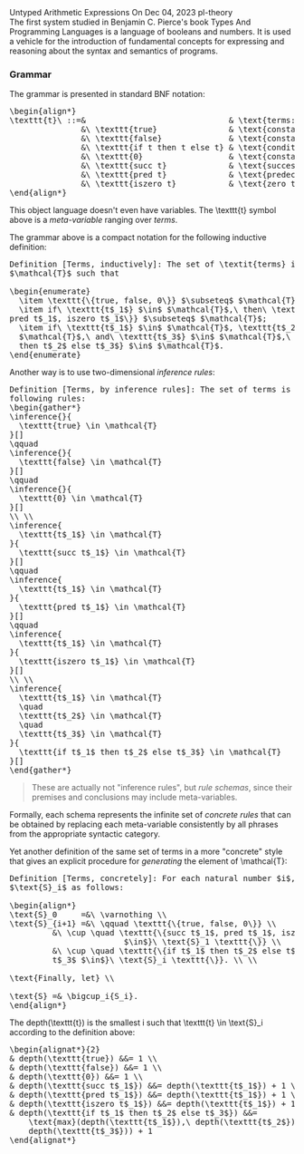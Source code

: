 <post-metadata>
  <post-title>Untyped Arithmetic Expressions</post-title>
  <post-date>On Dec 04, 2023</post-date>
  <post-tags>pl-theory</post-tags>
</post-metadata>

<div id="post-excerpt">
The first system studied in Benjamin C. Pierce's book Types And Programming
Languages is a language of booleans and numbers. It is used a vehicle for the
introduction of fundamental concepts for expressing and reasoning about the
syntax and semantics of programs.
</div>

<div id=generated-toc></div>

### Grammar

The grammar is presented in standard BNF notation:

<pre class="display-math">
\begin{align*}
\texttt{t}\ ::=&                              & \text{terms:} \\
               &\ \texttt{true}               & \text{constant true} \\
               &\ \texttt{false}              & \text{constant false} \\
               &\ \texttt{if t then t else t} & \text{conditional} \\
               &\ \texttt{0}                  & \text{constant zero} \\
               &\ \texttt{succ t}             & \text{successor} \\
               &\ \texttt{pred t}             & \text{predecessor} \\
               &\ \texttt{iszero t}           & \text{zero test}
\end{align*}
</pre>

This object language doesn't even have variables. The <imath>\\texttt{t}</imath>
symbol above is a _meta-variable_ ranging over _terms_.

The grammar above is a compact notation for the following inductive definition:

<pre class="display-math">
Definition [Terms, inductively]: The set of \textit{terms} is the smallest set
$\mathcal{T}$ such that

\begin{enumerate}
  \item \texttt{\{true, false, 0\}} $\subseteq$ $\mathcal{T}$;
  \item if\ \texttt{t$_1$} $\in$ $\mathcal{T}$,\ then\ \texttt{\{succ t$_1$,
pred t$_1$, iszero t$_1$\}} $\subseteq$ $\mathcal{T}$;
  \item if\ \texttt{t$_1$} $\in$ $\mathcal{T}$, \texttt{t$_2$} $\in$
  $\mathcal{T}$,\ and\ \texttt{t$_3$} $\in$ $\mathcal{T}$,\ then\ \texttt{if t$_1$
  then t$_2$ else t$_3$} $\in$ $\mathcal{T}$.
\end{enumerate}
</pre>

Another way is to use two-dimensional _inference rules_:

<pre class="display-math">
Definition [Terms, by inference rules]: The set of terms is defined by the
following rules:
\begin{gather*}
\inference{}{
  \texttt{true} \in \mathcal{T}
}[]
\qquad
\inference{}{
  \texttt{false} \in \mathcal{T}
}[]
\qquad
\inference{}{
  \texttt{0} \in \mathcal{T}
}[]
\\ \\
\inference{
  \texttt{t$_1$} \in \mathcal{T}
}{
  \texttt{succ t$_1$} \in \mathcal{T}
}[]
\qquad
\inference{
  \texttt{t$_1$} \in \mathcal{T}
}{
  \texttt{pred t$_1$} \in \mathcal{T}
}[]
\qquad
\inference{
  \texttt{t$_1$} \in \mathcal{T}
}{
  \texttt{iszero t$_1$} \in \mathcal{T}
}[]
\\ \\
\inference{
  \texttt{t$_1$} \in \mathcal{T}
  \quad
  \texttt{t$_2$} \in \mathcal{T}
  \quad
  \texttt{t$_3$} \in \mathcal{T}
}{
  \texttt{if t$_1$ then t$_2$ else t$_3$} \in \mathcal{T}
}[]
\end{gather*}
</pre>

> These are actually not "inference rules", but _rule schemas_, since their
> premises and conclusions may include meta-variables.

Formally, each schema represents the infinite set of _concrete rules_ that can
be obtained by replacing each meta-variable consistently by all phrases from the
appropriate syntactic category.

Yet another definition of the same set of terms in a more "concrete" style that
gives an explicit procedure for _generating_ the element of
<imath>\\mathcal{T}</imath>:


<pre class="display-math">
Definition [Terms, concretely]: For each natural number $i$, define a set
$\text{S}_i$ as follows:

\begin{align*}
\text{S}_0     =&\ \varnothing \\
\text{S}_{i+1} =&\ \qquad \texttt{\{true, false, 0\}} \\
         &\ \cup \quad \texttt{\{succ t$_1$, pred t$_1$, iszero t$_1$ | t$_1$
                        $\in$}\ \text{S}_1 \texttt{\}} \\
         &\ \cup \quad \texttt{\{if t$_1$ then t$_2$ else t$_3$ | t$_1$, t$_2$,
         t$_3$ $\in$}\ \text{S}_i \texttt{\}}. \\ \\

\text{Finally, let} \\

\text{S} =& \bigcup_i{S_i}.
\end{align*}
</pre>

The <imath>depth(\\texttt{t})</imath> is the smallest <imath>i</imath> such that
<imath>\\texttt{t} \\in \\text{S}_i</imath> according to the definition above:

<pre class="display-math">
\begin{alignat*}{2}
& depth(\texttt{true}) &&= 1 \\
& depth(\texttt{false}) &&= 1 \\
& depth(\texttt{0}) &&= 1 \\
& depth(\texttt{succ t$_1$}) &&= depth(\texttt{t$_1$}) + 1 \\
& depth(\texttt{pred t$_1$}) &&= depth(\texttt{t$_1$}) + 1 \\
& depth(\texttt{iszero t$_1$}) &&= depth(\texttt{t$_1$}) + 1 \\
& depth(\texttt{if t$_1$ then t$_2$ else t$_3$}) &&=
    \text{max}(depth(\texttt{t$_1$}),\ depth(\texttt{t$_2$}),\
    depth(\texttt{t$_3$})) + 1
\end{alignat*}
</pre>
